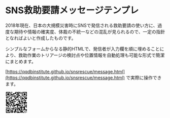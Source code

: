 SNS救助要請メッセージテンプレ
=========================

2018年現在、日本の大規模災害時にSNSで発信される救助要請の使い方に、過度な期待や情報の確実度、体裁の不統一などの混乱が見られるので、一定の指針となればよいと作成したものです。

シンプルなフォームからなる静的HTMLで、発信者が入力欄を順に埋めることにより、救助作業のトリアージの検討点や位置情報を自動処理も可能な形式で簡潔にまとめます。

[https://qqdbinstitute.github.io/snsrescue/message.html](https://qqdbinstitute.github.io/snsrescue/message.html)
で実際に操作できます。

![公開ページのQRコード](/qr-snsrescure.png)
